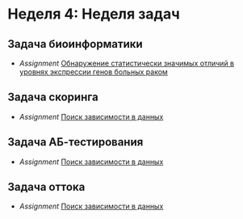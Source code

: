 # Неделя 4: Неделя задач
## Задача биоинформатики
* _Assignment_ [Обнаружение статистически значимых отличий в уровнях экспрессии генов больных раком](week_4/materials/assignments/differentially_expressed_genes.ipynb)
## Задача скоринга
 * _Assignment_ [Поиск зависимости в данных](week_3/materials/3-1.Poisk_zavisimostej_v_dannyh.pdf)
## Задача АБ-тестирования
 * _Assignment_ [Поиск зависимости в данных](week_3/materials/3-1.Poisk_zavisimostej_v_dannyh.pdf)
## Задача оттока
 * _Assignment_ [Поиск зависимости в данных](week_3/materials/3-1.Poisk_zavisimostej_v_dannyh.pdf)

